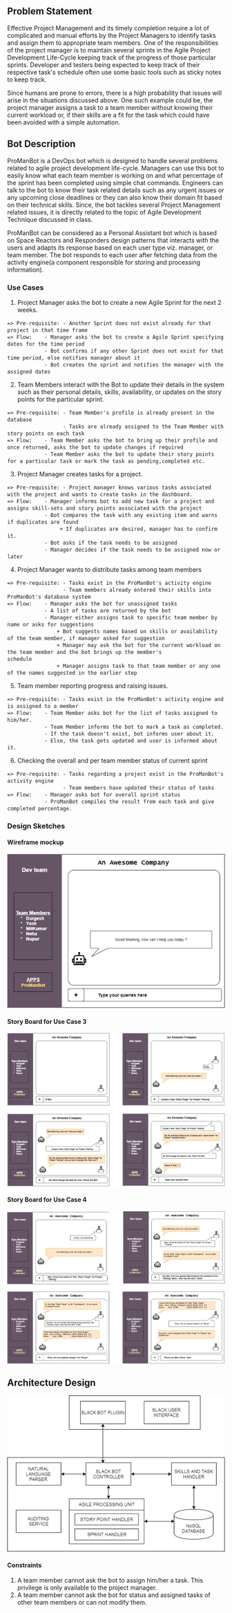 ## Problem Statement
Effective Project Management and its timely completion require a lot of complicated and manual efforts by the Project Managers to identify tasks and assign them to appropriate team members. One of the responsibilities of the project manager is to maintain several sprints in the Agile Project Development Life-Cycle keeping track of the progress of those particular sprints. Developer and testers being expected to keep track of their respective task's schedule often use some basic tools such as sticky notes to keep track.

Since humans are prone to errors, there is a high probability that issues will arise in the situations discussed above. One such example could be, the project manager assigns a task to a team member without knowing their current workload or, if their skills are a fit for the task which could have been avoided with a simple automation.

## Bot Description

ProManBot is a DevOps bot which is designed to handle several problems related to agile project development life-cycle. Managers can use this bot to easily know what each team member is working on and what percentage of the sprint has been completed using simple chat commands. Engineers can talk to the bot to know their task related details such as any urgent issues or any upcoming close deadlines or they can also know their domain fit based on their technical skills. Since, the bot tackles several Project Management related issues, it is directly related to the topic of Agile Development Technique discussed in class.

ProManBot can be considered as a Personal Assistant bot which is based on Space Reactors and Responders design patterns that interacts with the users and adapts its response based on each user type viz. manager, or team member. The bot responds to each user after fetching data from the activity engine(a component responsible for storing and processing information).

### Use Cases

1.  Project Manager asks the bot to create a new Agile Sprint for the next 2 weeks.
```
=> Pre-requisite: - Another Sprint does not exist already for that project in that time frame
=> Flow:    - Manager asks the bot to create a Agile Sprint specifying dates for the time period
            - Bot confirms if any other Sprint does not exist for that time period, else notifies manager about it
            - Bot creates the sprint and notifies the manager with the assigned dates
```

2.  Team Members interact with the Bot to update their details in the system such as their personal details, skills,             availability, or updates on the story points for the particular sprint.
```
=> Pre-requisite: - Team Member's profile is already present in the database
                  - Tasks are already assigned to the Team Member with story points on each task
=> Flow:    - Team Member asks the bot to bring up their profile and once returned, asks the bot to update changes if required
            - Team Member asks the bot to update their story points for a particular task or mark the task as pending,completed etc.
```

3.  Project Manager creates tasks for a project.
```
=> Pre-requisite: - Project manager knows various tasks associated with the project and wants to create tasks in the dashboard.
=> Flow:    - Manager informs bot to add new task for a project and assigns skill-sets and story points associated with the project
            - Bot compares the task with any existing item and warns if duplicates are found
                 + If duplicates are desired, manager has to confirm it.
            - Bot asks if the task needs to be assigned
            - Manager decides if the task needs to be assigned now or later
```

4.  Project Manager wants to distribute tasks among team members
```
=> Pre-requisite: - Tasks exist in the ProManBot's activity engine
                  - Team members already entered their skills into ProManBot's database system
=> Flow:    - Manager asks the bot for unassigned tasks
            - A list of tasks are returned by the bot
            - Manager either assigns task to specific team member by name or asks for suggestions
                + Bot suggests names based on skills or availability of the team member, if manager asked for suggestion
                + Manager may ask the bot for the current workload on the team member and the bot brings up the member's                       schedule
                + Manager assigns task to that team member or any one of the names suggested in the earlier step
```

5.  Team member reporting progress and raising issues.
```
=> Pre-requisite: - Tasks exist in the ProManBot's activity engine and is assigned to a member
=> Flow:    - Team Member asks bot for the list of tasks assigned to him/her.
            - Team Member informs the bot to mark a task as completed.
            - If the task doesn't exist, bot informs user about it.
            - Else, the task gets updated and user is informed about it.
```

6.  Checking the overall and per team member status of current sprint
```
=> Pre-requisite: - Tasks regarding a project exist in the ProManBot's activity engine
                  - Team members have updated their status of tasks
=> Flow:    - Manager asks bot for overall sprint status
            - ProManBot compiles the result from each task and give completed percentage.
```

### Design Sketches

#### Wireframe mockup

![SE-Wireframe](./SE-Wireframe-1.png)

#### Story Board for Use Case 3
![Story board for use case 3](./SE-StoryBoard-1.png)

#### Story Board for Use Case 4
![Story board for use case 4](./SE-StoryBoard-2.png)

## Architecture Design

![SE-Wireframe](./SE-Architecture.png)

#### Constraints

1. A team member cannot ask the bot to assign him/her a task. This privilege is only available to the project manager.
2. A team member cannot ask the bot for status and assigned tasks of other team members or can not modify them.
